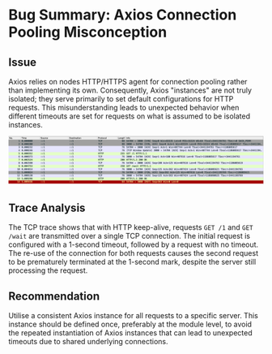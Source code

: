 # Bug Summary: Axios Connection Pooling Misconception

## Issue
Axios relies on nodes HTTP/HTTPS agent for connection pooling rather than implementing its own. Consequently,
Axios "instances" are not truly isolated; they serve primarily to set default configurations for HTTP requests. This
misunderstanding leads to unexpected behavior when different timeouts are set for requests on what is assumed to be
isolated instances.

![TCP trace](tcpdump.png "TCP trace")


## Trace Analysis
The TCP trace shows that with HTTP keep-alive, requests `GET /1` and `GET /wait` are transmitted
over a single TCP connection. The initial request is configured with a 1-second timeout, followed by a request with
no timeout. The re-use of the connection for both requests causes the second request to be prematurely terminated
at the 1-second mark, despite the server still processing the request.

## Recommendation
Utilise a consistent Axios instance for all requests to a specific server. This instance should be
defined once, preferably at the module level, to avoid the repeated instantiation of Axios instances that can lead to 
unexpected timeouts due to shared underlying connections.